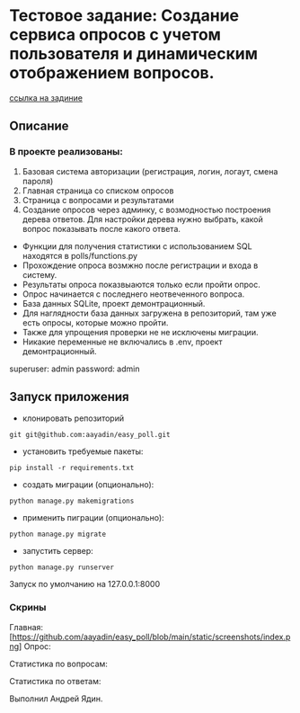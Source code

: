 # Тестовое задание: Cоздание сервиса опросов с учетом пользователя и динамическим отображением вопросов.
[ссылка на задиние](https://nomia2.notion.site/Python-developer-7adf62ee6a9f4aaab28db4ac661e2139)
## Описание ##
### В проекте реализованы: ###
1) Базовая система авторизации (регистрация, логин, логаут, смена пароля)
2) Главная страница со списком опросов
3) Страница с вопросами и результатами
4) Создание опросов через админку, с возмодностью построения дерева ответов. Для настройки дерева нужно выбрать, какой вопрос показывать после какого ответа.

- Функции для получения статистики с использованием SQL находятся в polls/functions.py
- Прохождение опроса возмжно после регистрации и входа в систему.
- Результаты опроса показвыаются только если пройти опрос.
- Опрос начинается с последнего неотвеченного вопроса.
- База данных SQLite, проект демонтрационный.
- Для наглядности база данных загружена в репозиторий, там уже есть опросы, которые можно пройти.
- Также для упрощения проверки не не исключены миграции.
- Никакие переменные не включались в .env, проект демонтрационный.

superuser: admin
password: admin

## Запуск приложения ##
- клонировать репозиторий
```
git git@github.com:aayadin/easy_poll.git
```
- установить требуемые пакеты:
```
pip install -r requirements.txt
```
- создать миграции (опционально):
```
python manage.py makemigrations
```
- применить пиграции (опционально):
```
python manage.py migrate
```
- запустить сервер:
```
python manage.py runserver
```

Запуск по умолчанию на 127.0.0.1:8000

### Скрины ###
Главная:
[https://github.com/aayadin/easy_poll/blob/main/static/screenshots/index.png]
Опрос:

Статистика по вопросам:

Статистика по ответам:

Выполнил Андрей Ядин.

